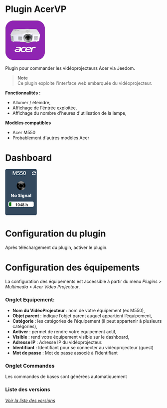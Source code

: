 Plugin AcerVP
=============

![Logo plugin](../assets/images/AcerVP_icon.png "Logo plugin")

Plugin pour commander les vidéoprojecteurs Acer via Jeedom.

> **Note**  
> Ce plugin exploite l'interface web embarquée du vidéoprojecteur.


**Fonctionnalités :**

- Allumer / éteindre,
- Affichage de l'éntrée exploitée,
- Affichage du nombre d'heures d'utilisation de la lampe,

**Modèles compatibles**
- Acer M550
- Probablement d'autres modèles Acer

Dashboard
=========

![Visuel du dashboard](../assets/images/Dashboard.png "Visuel du dashboard")

Configuration du plugin
=======================

Après téléchargement du plugin, activer le plugin.

Configuration des équipements
=============================

La configuration des équipements est accessible à partir du menu *Plugins > Multimedia > Acer Video Projecteur*.

### Onglet Equipement:

-   **Nom du VidéoProjecteur** : nom de votre équipement (ex M550),
-   **Objet parent** : indique l’objet parent auquel appartient l’équipement,
-   **Catégorie** : les catégories de l’équipement (il peut appartenir à plusieurs catégories),
-   **Activer** : permet de rendre votre équipement actif,
-   **Visible** : rend votre équipement visible sur le dashboard,
-   **Adresse IP** : Adresse IP du vidéoprojecteur.
-   **Identifiant** : Identifiant pour se connecter au vidéoprojecteur (guest)
-   **Mot de passe** : Mot de passe associé à l'identifiant

### Onglet Commandes

Les commandes de bases sont générées automatiquement 

### Liste des versions

*[Voir la liste des versions](changelog.md)*